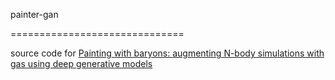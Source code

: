painter-gan

==============================

source code for [Painting with baryons: augmenting N-body simulations with gas using deep generative models](https://academic.oup.com/mnrasl/article/487/1/L24/5505854)

